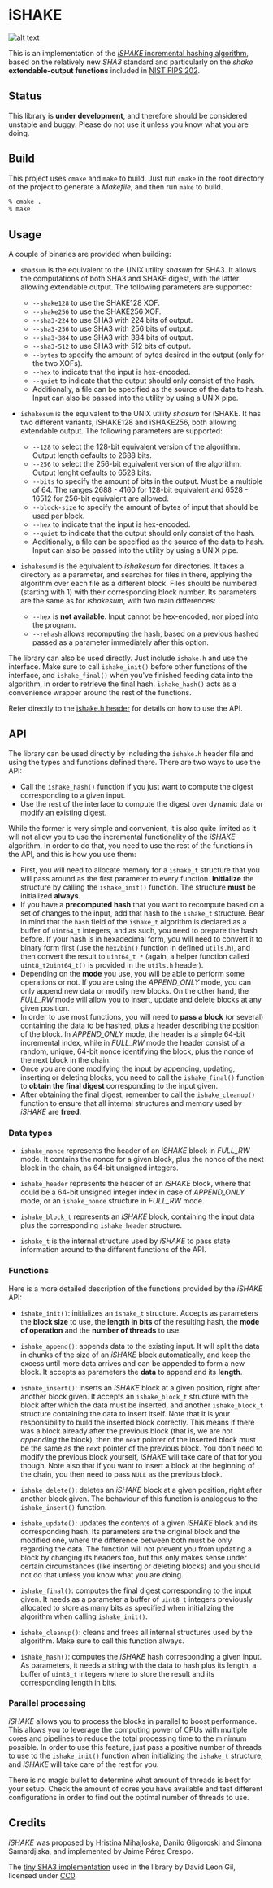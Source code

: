 iSHAKE
======

![alt text](https://travis-ci.org/jaimeperez/iSHAKE.svg?branch=master "Build 
status")

This is an implementation of the [_iSHAKE_ incremental hashing
algorithm](http://csrc.nist.gov/groups/ST/hash/sha-3/Aug2014/documents/gligoroski_paper_sha3_2014_workshop.pdf), 
based on the relatively new _SHA3_ standard and particularly on the *shake*
__extendable-output functions__ included in
[NIST FIPS 202](http://nvlpubs.nist.gov/nistpubs/FIPS/NIST.FIPS.202.pdf).

## Status

This library is **under development**, and therefore should be considered 
unstable and buggy. Please do not use it unless you know what you are doing.

## Build

This project uses `cmake` and `make` to build. Just run `cmake` in the root 
directory of the project to generate a _Makefile_, and then run `make` to build.

```sh
% cmake .
% make
```

## Usage

A couple of binaries are provided when building:

* `sha3sum` is the equivalent to the UNIX utility _shasum_ for SHA3. It 
allows the computations of both SHA3 and SHAKE digest, with the latter allowing
 extendable output. The following parameters are supported:
 
    * `--shake128` to use the SHAKE128 XOF.
    * `--shake256` to use the SHAKE256 XOF.
    * `--sha3-224` to use SHA3 with 224 bits of output.
    * `--sha3-256` to use SHA3 with 256 bits of output.
    * `--sha3-384` to use SHA3 with 384 bits of output.
    * `--sha3-512` to use SHA3 with 512 bits of output.
    * `--bytes` to specify the amount of bytes desired in the output (only 
    for the two XOFs).
    * `--hex` to indicate that the input is hex-encoded.
    * `--quiet` to indicate that the output should only consist of the hash.
    * Additionally, a file can be specified as the source of the data to hash.
      Input can also be passed into the utility by using a UNIX pipe. 

* `ishakesum` is the equivalent to the UNIX utility _shasum_ for iSHAKE. It has
two different variants, iSHAKE128 and iSHAKE256, both allowing extendable 
output. The following parameters are supported:
  
    * `--128` to select the 128-bit equivalent version of the algorithm. 
    Output length defaults to 2688 bits.
    * `--256` to select the 256-bit equivalent version of the algorithm. 
    Output lenght defaults to 6528 bits.
    * `--bits` to specify the amount of bits in the output. Must be a 
    multiple of 64. The ranges 2688 - 4160 for 128-bit equivalent and 6528 - 
    16512 for 256-bit equivalent are allowed.
    * `--block-size` to specify the amount of bytes of input that should be 
    used per block.
    * `--hex` to indicate that the input is hex-encoded.
    * `--quiet` to indicate that the output should only consist of the hash.
    * Additionally, a file can be specified as the source of the data to hash.
      Input can also be passed into the utility by using a UNIX pipe. 

* `ishakesumd` is the equivalent to _ishakesum_ for directories. It takes a 
directory as a parameter, and searches for files in there, applying the
algorithm over each file as a different block. Files should be numbered
(starting with 1) with their corresponding block number. Its parameters are the
same as for _ishakesum_, with two main differences:
 
    * `--hex` is **not available**. Input cannot be hex-encoded, nor piped 
    into the program.
    * `--rehash` allows recomputing the hash, based on a previous hashed 
    passed as a parameter immediately after this option.
  
The library can also be used directly. Just include `ishake.h` and use the 
interface. Make sure to call `ishake_init()` before other functions of the 
interface, and `ishake_final()` when you've finished feeding data into the 
algorithm, in order to retrieve the final hash. `ishake_hash()` acts as a 
convenience wrapper around the rest of the functions.
 
Refer directly to the [ishake.h header](https://github.com/jaimeperez/iSHAKE/blob/master/src/ishake.h) for details on how to use 
the API. 

## API

The library can be used directly by including the `ishake.h` header file and
using the types and functions defined there. There are two ways to use the API:

- Call the `ishake_hash()` function if you just want to compute the digest
corresponding to a given input.
- Use the rest of the interface to compute the digest over dynamic data or
modify an existing digest.

While the former is very simple and convenient, it is also quite limited as it
will not allow you to use the incremental functionality of the _iSHAKE_
algorithm. In order to do that, you need to use the rest of the functions in
the API, and this is how you use them:

* First, you will need to allocate memory for a `ishake_t` structure that you
will pass around as the first parameter to every function. **Initialize** the
structure by calling the `ishake_init()` function. The structure **must** be 
initialized **always**.
* If you have a **precomputed hash** that you want to recompute based on a 
set of changes to the input, add that hash to the `ishake_t` structure. Bear in
mind that the `hash` field of the `ishake_t` algorithm is declared as a buffer
of `uint64_t` integers, and as such, you need to prepare the hash before. If
your hash is in hexadecimal form, you will need to convert it to binary form
first (use the `hex2bin()` function in defined `utils.h`), and then convert the
result to `uint64_t *` (again, a helper function called `uint8_t2uint64_t()` is 
provided in the `utils.h` header).
* Depending on the **mode** you use, you will be able to perform some 
operations or not. If you are using the _APPEND_ONLY_ mode, you can only append
new data or modify new blocks. On the other hand, the _FULL_RW_ mode will allow
you to insert, update and delete blocks at any given position.
* In order to use most functions, you will need to **pass a block** (or 
several) containing the data to be hashed, plus a header describing the position
of the block. In _APPEND_ONLY_ mode, the header is a simple 64-bit incremental 
index, while in _FULL_RW_ mode the header consist of a random, unique, 64-bit
nonce identifying the block, plus the nonce of the next block in the chain.
* Once you are done modifying the input by appending, updating, inserting or 
deleting blocks, you need to call the `ishake_final()` function to **obtain the
final digest** corresponding to the input given.
* After obtaining the final digest, remember to call the `ishake_cleanup()` 
function to ensure that all internal structures and memory used by _iSHAKE_ 
are **freed**.

### Data types

* `ishake_nonce` represents the header of an _iSHAKE_ block in _FULL_RW_ mode.
It contains the nonce for a given block, plus the nonce of the next block in 
the chain, as 64-bit unsigned integers.

* `ishake_header` represents the header of an _iSHAKE_ block, where that 
could be a 64-bit unsigned integer index in case of _APPEND_ONLY_ mode, or an
`ishake_nonce` structure in _FULL_RW_ mode.

* `ishake_block_t` represents an _iSHAKE_ block, containing the input data plus
the corresponding `ishake_header` structure.

* `ishake_t` is the internal structure used by _iSHAKE_ to pass state 
information around to the different functions of the API.

### Functions

Here is a more detailed description of the functions provided by the _iSHAKE_
API:

* `ishake_init()`: initializes an `ishake_t` structure. Accepts as parameters
the **block size** to use, the **length in bits** of the resulting hash, the 
**mode of operation** and the **number of threads** to use.

* `ishake_append()`: appends data to the existing input. It will split the 
data in chunks of the size of an _iSHAKE_ block automatically, and keep the 
excess until more data arrives and can be appended to form a new block. It 
accepts as parameters the **data** to append and its **length**.

* `ishake_insert()`: inserts an _iSHAKE_ block at a given position, right 
after another block given. It accepts an `ishake_block_t` structure with the
block after which the data must be inserted, and another `ishake_block_t` 
structure containing the data to insert itself. Note that it is your 
responsibility to build the inserted block correctly. This means if there was
a block already after the previous block (that is, we are not _appending_ the
block), then the `next` pointer of the inserted block must be the same as the
`next` pointer of the previous block. You don't need to modify the previous 
block yourself, _iSHAKE_ will take care of that for you though. Note also 
that if you want to insert a block at the beginning of the chain, you then need
to pass `NULL` as the previous block.
 
* `ishake_delete()`: deletes an _iSHAKE_ block at a given position, right 
after another block given. The behaviour of this function is analogous to the
`ishake_insert()` function.

* `ishake_update()`: updates the contents of a given _iSHAKE_ block and its
corresponding hash. Its parameters are the original block and the modified one,
where the difference between both must be only regarding the data. The function 
will not prevent you from updating a block by changing its headers too, but this
only makes sense under certain circumstances (like inserting or deleting blocks)
and you should not do that unless you know what you are doing.

* `ishake_final()`: computes the final digest corresponding to the input given.
It needs as a parameter a buffer of `uint8_t` integers previously allocated to
store as many bits as specified when initializing the algorithm when calling 
`ishake_init()`.

* `ishake_cleanup()`: cleans and frees all internal structures used by the 
algorithm. Make sure to call this function always.

* `ishake_hash()`: computes the _iSHAKE_ hash corresponding a given input. As
parameters, it needs a string with the data to hash plus its length, a buffer
of `uint8_t` integers where to store the result and its corresponding length 
in bits.

### Parallel processing

_iSHAKE_ allows you to process the blocks in parallel to boost performance. This
allows you to leverage the computing power of CPUs with multiple cores and 
pipelines to reduce the total processing time to the minimum possible. In 
order to use this feature, just pass a positive number of threads to use to the
`ishake_init()` function when initializing the `ishake_t` structure, and 
_iSHAKE_ will take care of the rest for you.

There is no magic bullet to determine what amount of threads is best for your
setup. Check the amount of cores you have available and test different 
configurations in order to find out the optimal number of threads to use.

## Credits

_iSHAKE_ was proposed by Hristina Mihajloska, Danilo Gligoroski and Simona
Samardjiska, and implemented by Jaime Pérez Crespo.

The [tiny SHA3 implementation](https://github.com/coruus/keccak-tiny)
used in the library by David Leon Gil, licensed 
under [CC0](https://wiki.creativecommons.org/wiki/CC0).

